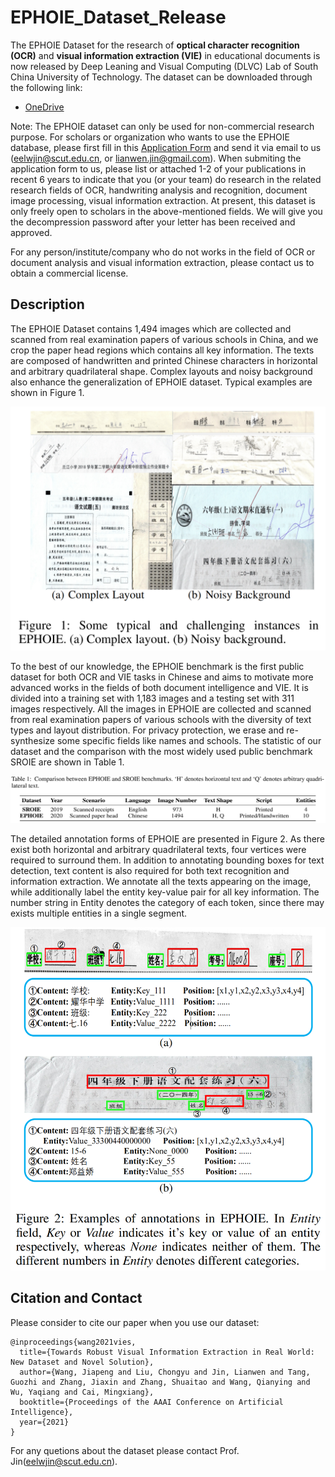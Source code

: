 # EPHOIE_Dataset_Release

The EPHOIE Dataset for the research of **optical character recognition (OCR)** and **visual information extraction (VIE)** in educational documents is now released by Deep Leaning and Visual Computing (DLVC) Lab of South China University of Technology. The dataset can be downloaded through the following link:

- [OneDrive](https://1drv.ms/u/s!Ahd-h7H5akVZb9YHpoFMnH3A71s?e=w6dnom) 

Note: The EPHOIE dataset can only be used for non-commercial research purpose. For scholars or organization who wants to use the EPHOIE database, please first fill in this [Application Form](https://github.com/HCIILAB/EPHOIE/blob/main/Application_Form_for_Using_EPHOIE_2021.doc) and send it via email to us (eelwjin@scut.edu.cn, or lianwen.jin@gmail.com). When submiting the application form to us, please list or attached 1-2 of your publications in recent 6 years to indicate that you (or your team) do research in the related research fields of OCR, handwriting analysis and recognition, document image processing, visual information extraction. At present, this dataset is only freely open to scholars in the above-mentioned fields. We will give you the decompression password after your letter has been received and approved. 

For any person/institute/company who do not works in the field of OCR or document analysis and visual information extraction, please contact us to obtain a commercial license. 

## Description

The EPHOIE Dataset contains 1,494 images which are collected and scanned from real examination papers of various schools in China, and we crop the paper head regions which contains all key information. The texts are composed of handwritten and printed Chinese characters in horizontal and arbitrary quadrilateral shape. Complex layouts and noisy background also enhance the generalization of EPHOIE dataset. Typical examples are shown in Figure 1.

![image](https://github.com/HCIILAB/EPHOIE/blob/main/example.png)

To the best of our knowledge, the EPHOIE benchmark is the first public dataset for both OCR and VIE tasks in Chinese and aims to motivate more advanced works in the fields of both document intelligence and VIE. It is divided into a training set with 1,183 images and a testing set with 311 images respectively. All the images in EPHOIE are collected and scanned from real examination papers of various schools with the diversity of text types and layout distribution. For privacy protection, we erase and re-synthesize some specific fields like names and schools. The statistic of our dataset and the comparison with the most widely used public benchmark SROIE are shown in Table 1.

![image](https://github.com/HCIILAB/EPHOIE/blob/main/compare.png)

The detailed annotation forms of EPHOIE are presented in Figure 2. As there exist both horizontal and arbitrary quadrilateral texts, four vertices were required to surround them. In addition to annotating bounding boxes for text detection, text content is also required for both text recognition and information extraction. We annotate all the texts appearing on the image, while additionally label the entity key-value pair for all key information. The number string in Entity denotes the category of each token, since there may exists multiple entities in a single segment.

![image](https://github.com/HCIILAB/EPHOIE/blob/main/anno.png)

## Citation and Contact
Please consider to cite our paper when you use our dataset:
```
@inproceedings{wang2021vies,
  title={Towards Robust Visual Information Extraction in Real World: New Dataset and Novel Solution},
  author={Wang, Jiapeng and Liu, Chongyu and Jin, Lianwen and Tang, Guozhi and Zhang, Jiaxin and Zhang, Shuaitao and Wang, Qianying and Wu, Yaqiang and Cai, Mingxiang},
  booktitle={Proceedings of the AAAI Conference on Artificial Intelligence},
  year={2021}
}
```
For any quetions about the dataset please contact Prof. Jin([eelwjin@scut.edu.cn](mailto:eelwjin@scut.edu.cn)).


